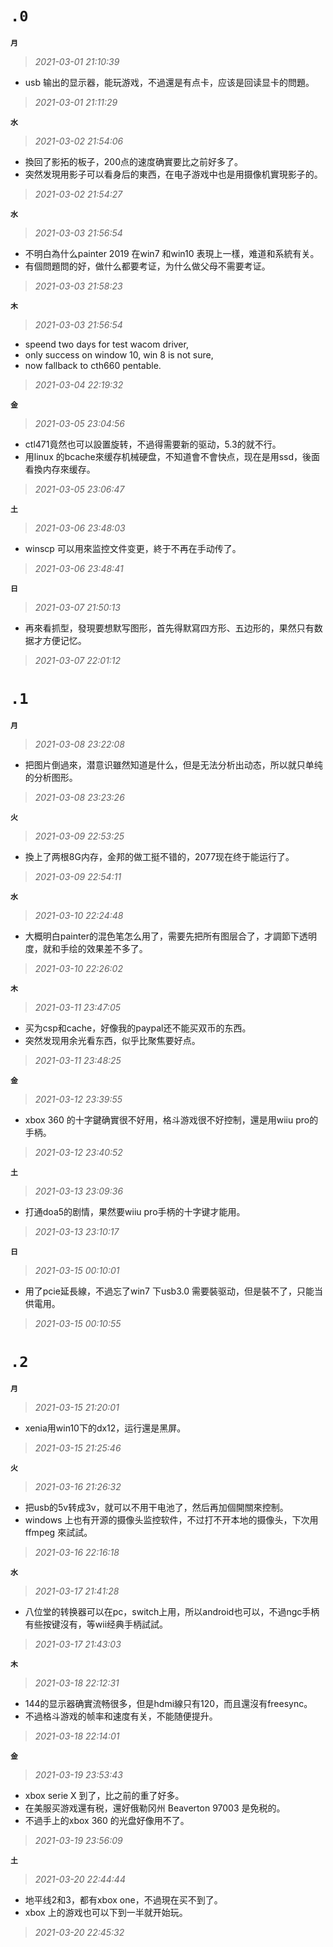**`.0`**
=========
**`月`**
>*2021-03-01 21:10:39*
- usb 输出的显示器，能玩游戏，不過還是有点卡，应该是回读显卡的問題。
>*2021-03-01 21:11:29*
 
**`水`**
>*2021-03-02 21:54:06*
- 換回了影拓的板子，200点的速度确實要比之前好多了。
- 突然发現用影子可以看身后的東西，在电子游戏中也是用摄像机實現影子的。
>*2021-03-02 21:54:27*

**`水`**
>*2021-03-03 21:56:54*
- 不明白為什么painter 2019 在win7 和win10 表現上一樣，难道和系統有关。
- 有個問題問的好，做什么都要考证，为什么做父母不需要考证。
>*2021-03-03 21:58:23*

**`木`**
>*2021-03-03 21:56:54*
- speend two days for test wacom driver,
- only success on window 10, win 8 is not sure,
- now fallback to cth660 pentable.
>*2021-03-04 22:19:32*

**`金`**
>*2021-03-05 23:04:56*
- ctl471竟然也可以設置旋转，不過得需要新的驱动，5.3的就不行。
- 用linux 的bcache來缓存机械硬盘，不知道會不會快点，现在是用ssd，後面看換内存來缓存。
>*2021-03-05 23:06:47*

**`土`**
>*2021-03-06 23:48:03*
- winscp 可以用來监控文件变更，終于不再在手动传了。
>*2021-03-06 23:48:41*

**`日`**
>*2021-03-07 21:50:13*
- 再來看抓型，發現要想默写图形，首先得默寫四方形、五边形的，果然只有数据才方便记忆。
>*2021-03-07 22:01:12*

**`.1`**
=========
**`月`**
>*2021-03-08 23:22:08*
- 把图片倒過來，潜意识雖然知道是什么，但是无法分析出动态，所以就只单纯的分析图形。
>*2021-03-08 23:23:26*

**`火`**
>*2021-03-09 22:53:25*
- 換上了两根8G内存，金邦的做工挺不错的，2077现在终于能运行了。
>*2021-03-09 22:54:11*

**`水`**
>*2021-03-10 22:24:48*
- 大概明白painter的混色笔怎么用了，需要先把所有图层合了，才調節下透明度，就和手绘的效果差不多了。
>*2021-03-10 22:26:02*

**`木`**
>*2021-03-11 23:47:05*
- 买为csp和cache，好像我的paypal还不能买双币的东西。
- 突然发现用余光看东西，似乎比聚焦要好点。
>*2021-03-11 23:48:25*

**`金`**
>*2021-03-12 23:39:55*
- xbox 360 的十字鍵确實很不好用，格斗游戏很不好控制，還是用wiiu pro的手柄。
>*2021-03-12 23:40:52*

**`土`**
>*2021-03-13 23:09:36*
- 打通doa5的剧情，果然要wiiu pro手柄的十字键才能用。
>*2021-03-13 23:10:17*

**`日`**
>*2021-03-15 00:10:01*
- 用了pcie延長線，不過忘了win7 下usb3.0 需要裝驱动，但是裝不了，只能当供電用。
>*2021-03-15 00:10:55*

**`.2`**
=========
**`月`**
>*2021-03-15 21:20:01*
- xenia用win10下的dx12，运行還是黑屏。
>*2021-03-15 21:25:46*

**`火`**
>*2021-03-16 21:26:32*
- 把usb的5v转成3v，就可以不用干电池了，然后再加個開關來控制。
- windows 上也有开源的摄像头监控软件，不过打不开本地的摄像头，下次用ffmpeg 來試試。
>*2021-03-16 22:16:18*

**`水`**
>*2021-03-17 21:41:28*
- 八位堂的转换器可以在pc，switch上用，所以android也可以，不過ngc手柄有些按键沒有，等wii经典手柄試試。
>*2021-03-17 21:43:03*

**`木`**
>*2021-03-18 22:12:31*
- 144的显示器确實流畅很多，但是hdmi線只有120，而且還沒有freesync。
- 不過格斗游戏的帧率和速度有关，不能随便提升。
>*2021-03-18 22:14:01*

**`金`**
>*2021-03-19 23:53:43*
- xbox serie X 到了，比之前的重了好多。
- 在美服买游戏還有税，還好俄勒冈州 Beaverton 97003 是免税的。
- 不過手上的xbox 360 的光盘好像用不了。
>*2021-03-19 23:56:09*

**`土`**
>*2021-03-20 22:44:44*
- 地平线2和3，都有xbox one，不過現在买不到了。
- xbox 上的游戏也可以下到一半就开始玩。
>*2021-03-20 22:45:32*